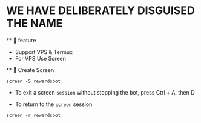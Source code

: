 # WE HAVE DELIBERATELY DISGUISED THE NAME 

** 📝 feature 
- Support VPS & Termux
- For VPS Use Screen

** 🔖 Create Screen 

````
screen -S rewardsbot
````
- To exit a screen `session` without stopping the bot, press Ctrl + A, then D

- To return to the `screen` session

````
screen -r rewardsbot
````

